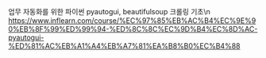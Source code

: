 업무 자동화를 위한 파이썬 pyautogui, beautifulsoup 크롤링 기초\n
https://www.inflearn.com/course/%EC%97%85%EB%AC%B4%EC%9E%90%EB%8F%99%ED%99%94-%ED%8C%8C%EC%9D%B4%EC%8D%AC-pyautogui-%ED%81%AC%EB%A1%A4%EB%A7%81%EA%B8%B0%EC%B4%88
